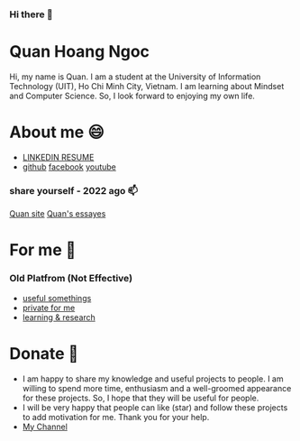 ### Hi there 👋
# Quan Hoang Ngoc 
Hi, my name is Quan. I am a student at the University of Information Technology (UIT), Ho Chi Minh City, Vietnam. I am learning about Mindset and Computer Science. So, I look forward to enjoying my own life. 

# About me 😄
- [LINKEDIN RESUME](https://www.linkedin.com/in/quanhoangngoc/) 
- [github](https://github.com/QuanHoangNgoc?tab=stars)
  [facebook](https://www.facebook.com/quanhnqt)
  [youtube](https://www.youtube.com/@QuanHoangNgoc-yu9uo?sub_confirmation=1) 
### share yourself - 2022 ago 📫
[Quan site](https://sites.google.com/view/hoangngocquan/home?fbclid=IwAR19-OvVtYz1TaMStSQ_BrDJ4g3rshGup14P3GR1ri77oQe2_XzvLwBVDis)
[Quan's essayes](https://sites.google.com/view/quan12i/trang-ch%E1%BB%A7?fbclid=IwAR3FfEwShxH6ZSOuZovAmZRb5TsljtnbunuYTHFITcd_K4odDwrVUyzzvjQ)
<!---
[notion](https://www.notion.so/quanhn/M-C-TI-U-2194feefabf14640be0aff232a5e9ba1?pvs=4)
---> 

# For me 🌱
### Old Platfrom (Not Effective) 
  - [useful somethings](https://github.com/QuanHoangNgoc/.for_me) 
  - [private for me](https://github.com/QuanHoangNgoc/.for_me_private)
  - [learning & research](https://github.com/QuanHoangNgoc/.for_me/tree/LEARNING) 


# Donate 🤔
- I am happy to share my knowledge and useful projects to people. I am willing to spend more time, enthusiasm and a well-groomed appearance for these projects. So, I hope that they will be useful for people.
- I will be very happy that people can like (star) and follow these projects to add motivation for me. Thank you for your help.
- [My Channel](https://www.youtube.com/@QuanHoangNgoc-yu9uo?sub_confirmation=1) 


<!--
- 🔭 I’m currently working on ...
- 🌱 I’m currently learning ...
- 👯 I’m looking to collaborate on ...
- 🤔 I’m looking for help with ...
- 💬 Ask me about ...
- 📫 How to reach me: ...
- 😄 Pronouns: ...
- ⚡ Fun fact: ...
-->
